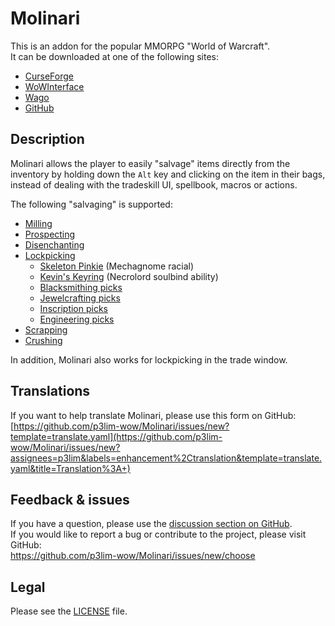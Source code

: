 # Molinari

This is an addon for the popular MMORPG "World of Warcraft".  
It can be downloaded at one of the following sites:

- [CurseForge](https://www.curseforge.com/wow/addons/molinari)
- [WoWInterface](https://wowinterface.com/downloads/info13188)
- [Wago](https://addons.wago.io/addons/molinari)
- [GitHub](https://github.com/p3lim-wow/Molinari/releases)

## Description

Molinari allows the player to easily "salvage" items directly from the inventory by holding down the `Alt` key and clicking on the item in their bags, instead of dealing with the tradeskill UI, spellbook, macros or actions.

The following "salvaging" is supported:

- [Milling](https://www.wowhead.com/spell=51005)
- [Prospecting](https://www.wowhead.com/spell=31252)
- [Disenchanting](https://www.wowhead.com/spell=13262)
- [Lockpicking](https://www.wowhead.com/spell=1804)
  - [Skeleton Pinkie](https://www.wowhead.com/spell=312890) (Mechagnome racial)
  - [Kevin's Keyring](https://www.wowhead.com/spell=323427) (Necrolord soulbind ability)
  - [Blacksmithing picks](https://www.wowhead.com/items/name:key?filter=86;2;0)
  - [Jewelcrafting picks](https://www.wowhead.com/items/name:lock?filter=86;7;0)
  - [Inscription picks](https://wowhead.com/items?filter=107:99;0:15;lockpick:0)
  - [Engineering picks](https://www.wowhead.com/items/consumables?filter=107:99;0:5;lock:0#0+2+18)
- [Scrapping](https://www.wowhead.com/spell=382374)
- [Crushing](https://www.wowhead.com/spell=395696)

In addition, Molinari also works for lockpicking in the trade window.

## Translations

If you want to help translate Molinari, please use this form on GitHub:  
[https://github.com/p3lim-wow/Molinari/issues/new?template=translate.yaml](https://github.com/p3lim-wow/Molinari/issues/new?assignees=p3lim&labels=enhancement%2Ctranslation&template=translate.yaml&title=Translation%3A+)

## Feedback & issues

If you have a question, please use the [discussion section on GitHub](https://github.com/p3lim-wow/Molinari/discussions).  
If you would like to report a bug or contribute to the project, please visit GitHub:  
<https://github.com/p3lim-wow/Molinari/issues/new/choose>

## Legal

Please see the [LICENSE](https://github.com/p3lim-wow/Molinari/blob/master/LICENSE.txt) file.
